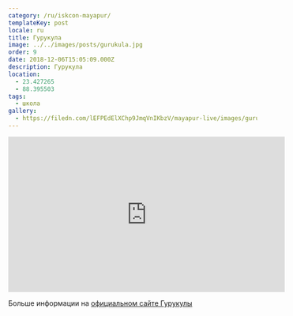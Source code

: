 ```yaml
---
category: /ru/iskcon-mayapur/
templateKey: post
locale: ru
title: Гурукула
image: ../../images/posts/gurukula.jpg
order: 9
date: 2018-12-06T15:05:09.000Z
description: Гурукула
location:
  - 23.427265
  - 88.395503
tags:
  - школа
gallery:
  - https://filedn.com/lEFPEdElXChp9JmqVnIKbzV/mayapur-live/images/gurukula/gurukula-outside-bridge.jpg
---
```


<tbd locale="ru" url="mailto:haribol@mayapur.live"></tbd>

<iframe width="560" height="315" src="https://www.youtube.com/embed/LHk-6Vgort0" frameborder="0" allow="accelerometer; autoplay; encrypted-media; gyroscope; picture-in-picture" allowfullscreen></iframe>

Больше информации на [официальном сайте Гурукулы](https://bhaktivedantaacademy.com)
